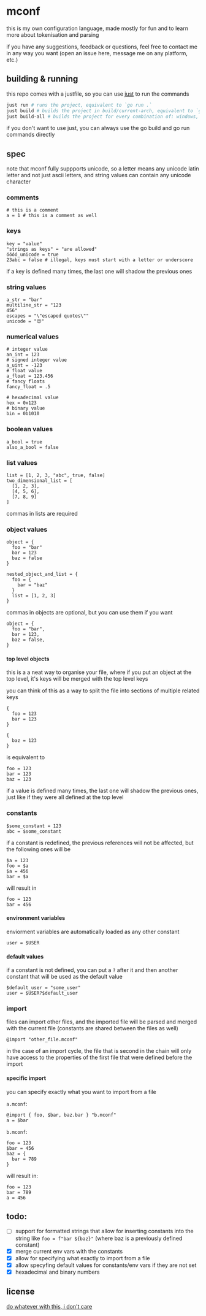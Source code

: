 # mconf

this is my own configuration language, made mostly for fun and to learn more about tokenisation and parsing

if you have any suggestions, feedback or questions, feel free to contact me in any way you want (open an issue here, message me on any platform, etc.)

## building & running

this repo comes with a justfile, so you can use [just](https://github.com/casey/just) to run the commands

```sh
just run # runs the project, equivalent to `go run .`
just build # builds the project in build/current-arch, equivalent to `go build .`
just build-all # builds the project for every combination of: windows, darwin (macos) and linux & amd64 and arm64
```

if you don't want to use just, you can always use the go build and go run commands directly

## spec

note that mconf fully suppports unicode, so a letter means any unicode latin letter and not just ascii letters, and string values can contain any unicode character

### comments

```mconf
# this is a comment
a = 1 # this is a comment as well
```

### keys

```mconf
key = "value"
"strings as keys" = "are allowed"
óóóó_unicode = true
23abc = false # illegal, keys must start with a letter or underscore
```

if a key is defined many times, the last one will shadow the previous ones

### string values

```mconf
a_str = "bar"
multiline_str = "123
456"
escapes = "\"escaped quotes\""
unicode = "😊"
```

### numerical values

```mconf
# integer value
an_int = 123
# signed integer value
a_uint = -123
# float value
a_float = 123.456
# fancy floats
fancy_float = .5

# hexadecimal value
hex = 0x123
# binary value
bin = 0b1010
```

### boolean values

```mconf
a_bool = true
also_a_bool = false
```

### list values

```mconf
list = [1, 2, 3, "abc", true, false]
two_dimensional_list = [
  [1, 2, 3],
  [4, 5, 6],
  [7, 8, 9]
]
```

commas in lists are required

### object values

```mconf
object = {
  foo = "bar"
  bar = 123
  baz = false
}

nested_object_and_list = {
  foo = {
    bar = "baz"
  }
  list = [1, 2, 3]
}
```

commas in objects are optional, but you can use them if you want

```mconf
object = {
  foo = "bar",
  bar = 123,
  baz = false,
}
```

#### top level objects

this is a a neat way to organise your file, where if you put an object at the top level, it's keys will be merged with the top level keys

you can think of this as a way to split the file into sections of multiple related keys

```mconf
{
  foo = 123
  bar = 123
}

{
  baz = 123
}
```

is equivalent to

```mconf
foo = 123
bar = 123
baz = 123
```

if a value is defined many times, the last one will shadow the previous ones, just like if they were all defined at the top level

### constants

```mconf
$some_constant = 123 
abc = $some_constant
```

if a constant is redefined, the previous references will not be affected, but the following ones will be

```mconf
$a = 123
foo = $a
$a = 456
bar = $a
```

will result in

```mconf
foo = 123
bar = 456
```

#### environment variables

enviorment variables are automatically loaded as any other constant

```mconf
user = $USER
```

#### default values

if a constant is not defined, you can put a `?` after it and then another constant that will be used as the default value

```mconf
$default_user = "some_user"
user = $USER?$default_user
```

### import

files can import other files, and the imported file will be parsed and merged with the current file (constants are shared between the files as well)

```mconf
@import "other_file.mconf"
```

in the case of an import cycle, the file that is second in the chain will only have access to the properties of the first file that were defined before the import

#### specific import

you can specify exactly what you want to import from a file

`a.mconf`:
```mconf
@import { foo, $bar, baz.bar } "b.mconf"
a = $bar
```

`b.mconf`:
```mconf
foo = 123
$bar = 456
baz = {
  bar = 789
}
```

will result in:
```mconf
foo = 123
bar = 789
a = 456
```

## todo:

- [ ] support for formatted strings that allow for inserting constants into the string like `foo = f"bar ${baz}"` (where baz is a previously defined constant)
- [x] merge current env vars with the constants
- [x] allow for specifying what exactly to import from a file
- [x] allow specyfing default values for constants/env vars if they are not set
- [x] hexadecimal and binary numbers

## license

[do whatever with this, i don't care](./LICENSE)
